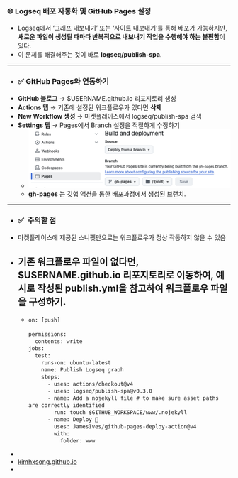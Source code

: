 ### **🌐 Logseq 배포 자동화 및 GitHub Pages 설정**
- Logseq에서 ‘그래프 내보내기’ 또는 ‘사이트 내보내기’를 통해 배포가 가능하지만, **새로운 파일이 생성될 때마다 반복적으로 내보내기 작업을 수행해야 하는 불편함**이 있다.
- 이 문제를 해결해주는 것이 바로 **logseq/publish-spa**.
- ---
- ### **✅ GitHub Pages와 연동하기**
- **GitHub 블로그** → $USERNAME.github.io 리포지토리 생성
- **Actions 탭** → 기존에 설정된 워크플로우가 있다면 **삭제**
- **New Workflow 생성** → 마켓플레이스에서 logseq/publish-spa 검색
- **Settings 탭** → Pages에서 Branch 설정을 적절하게 수정하기
	- ![image.png](../assets/image_1747212002236_0.png)
	- **gh-pages** 는 깃헙 액션을 통한 배포과정에서 생성된 브랜치.
- ---
- ### **✅  주의할 점**
- 마켓플레이스에 제공된 스니펫만으로는 워크플로우가 정상 작동하지 않을 수 있음
- **기존 워크플로우 파일이 없다면**, $USERNAME.github.io 리포지토리로 이동하여, 예시로 작성된 publish.yml을 참고하여 워크플로우 파일을 구성하기.
	-
	- ```
	  on: [push]
	  
	  permissions:
	    contents: write
	  jobs:
	    test:
	      runs-on: ubuntu-latest
	      name: Publish Logseq graph
	      steps:
	        - uses: actions/checkout@v4
	        - uses: logseq/publish-spa@v0.3.0
	        - name: Add a nojekyll file # to make sure asset paths are correctly identified
	          run: touch $GITHUB_WORKSPACE/www/.nojekyll
	        - name: Deploy 🚀
	          uses: JamesIves/github-pages-deploy-action@v4
	          with:
	            folder: www
	  ```
-
- [kimhxsong.github.io](https://github.com/kimhxsong/kimhxsong.github.io)
-